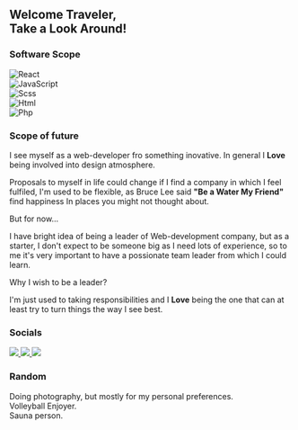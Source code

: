 ## Welcome Traveler,<br>Take a Look Around!

### Software Scope

![React](https://img.shields.io/badge/React-20232A?style=for-the-badge&logo=react&logoColor=61DAFB)<br>
![JavaScript](https://img.shields.io/badge/JavaScript-323330?style=for-the-badge&logo=javascript&logoColor=F7DF1E)<br>
![Scss](https://img.shields.io/badge/Sass-CC6699?style=for-the-badge&logo=sass&logoColor=white)<br>
![Html](https://img.shields.io/badge/HTML5-E34F26?style=for-the-badge&logo=html5&logoColor=white)<br>
![Php](https://img.shields.io/badge/PHP-777BB4?style=for-the-badge&logo=php&logoColor=white)<br>

### Scope of future

I see myself as a web-developer fro something inovative.
In general I **Love** being involved into design atmosphere.

Proposals to myself in life could change if I find a company in which I feel fulfiled,
I'm used to be flexible, as Bruce Lee said **"Be a Water My Friend"** find happiness
In places you might not thought about.

But for now...

I have bright idea of being a leader of Web-development company, but
as a starter, I don't expect to be someone big as I need lots of experience, so
to me it's very important to have a possionate team leader from which I could learn.

Why I wish to be a leader?

I'm just used to taking responsibilities and I **Love** being the one
that can at least try to turn things the way I see best.

### Socials

<a href="https://www.linkedin.com/in/vaidas-buslavi%C4%8Dius-2a6b4823b/">
 <img src="https://img.shields.io/badge/linkedin-%230077B5.svg?&style=for-the-badge&logo=linkedin&logoColor=white"/>
</a>
<a href="https://www.facebook.com/vaidas.buslavicius">
 <img src="https://img.shields.io/badge/Facebook-1877F2?style=for-the-badge&logo=facebook&logoColor=white"/>
</a>
<a href="https://www.instagram.com/atleiskite_mokausi/">
 <img src="https://img.shields.io/badge/Instagram-E4405F?style=for-the-badge&logo=instagram&logoColor=white">
</a>

### Random

Doing photography, but mostly for my personal preferences. <br>
Volleyball Enjoyer.<br>
Sauna person.<br>

